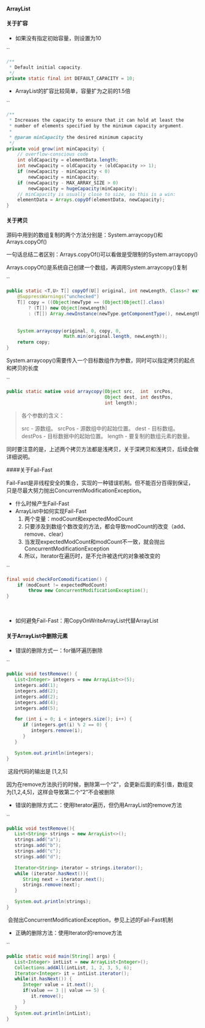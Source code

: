 #### ArrayList

#### 关于扩容

- 如果没有指定初始容量，则设置为10

``

```java
/**
 * Default initial capacity.
 */
private static final int DEFAULT_CAPACITY = 10;
```



- ArrayList的扩容比较简单，容量扩为之前的1.5倍

``

```java
/**
 * Increases the capacity to ensure that it can hold at least the
 * number of elements specified by the minimum capacity argument.
 *
 * @param minCapacity the desired minimum capacity
 */
private void grow(int minCapacity) {
    // overflow-conscious code
    int oldCapacity = elementData.length;
    int newCapacity = oldCapacity + (oldCapacity >> 1);
    if (newCapacity - minCapacity < 0)
        newCapacity = minCapacity;
    if (newCapacity - MAX_ARRAY_SIZE > 0)
        newCapacity = hugeCapacity(minCapacity);
    // minCapacity is usually close to size, so this is a win:
    elementData = Arrays.copyOf(elementData, newCapacity);
}
```



#### 关于拷贝

源码中用到的数组复制的两个方法分别是：System.arraycopy()和Arrays.copyOf()

一句话总结二者区别：Arrays.copyOf()可以看做是受限制的System.arraycopy()

Arrays.copyOf()是系统自己创建一个数组，再调用System.arraycopy()复制

``

```java
public static <T,U> T[] copyOf(U[] original, int newLength, Class<? extends T[]> newType) {
    @SuppressWarnings("unchecked")
    T[] copy = ((Object)newType == (Object)Object[].class)
        ? (T[]) new Object[newLength]
        : (T[]) Array.newInstance(newType.getComponentType(), newLength);
    
    
    System.arraycopy(original, 0, copy, 0,
                     Math.min(original.length, newLength));
    return copy;
}
```

System.arraycopy()需要传入一个目标数组作为参数，同时可以指定拷贝的起点和拷贝的长度

``

```java
public static native void arraycopy(Object src,  int  srcPos,
                                    Object dest, int destPos,
                                    int length);
```

> 各个参数的含义：
>
> src - 源数组。
> srcPos - 源数组中的起始位置。
> dest - 目标数组。
> destPos - 目标数据中的起始位置。
> length - 要复制的数组元素的数量。



同时要注意的是，上述两个拷贝方法都是浅拷贝，关于深拷贝和浅拷贝，后续会做详细说明。



####关于Fail-Fast

Fail-Fast是非线程安全的集合，实现的一种错误机制。但不能百分百得到保证，只是尽最大努力抛出ConcurrentModificationException。

- 什么时候产生Fail-Fast
- ArrayList中如何实现Fail-Fast
  1. 两个变量：modCount和expectedModCount
  2. 只要涉及到数组个数改变的方法，都会导致modCount的改变（add、remove、clear）
  3. 当发现expectedModCount和modCount不一致，就会抛出ConcurrentModificationException
  4. 所以，Iterator在遍历时，是不允许被迭代的对象被改变的

``

```java
final void checkForComodification() {
    if (modCount != expectedModCount)
        throw new ConcurrentModificationException();
}
```

​	

- 如何避免Fail-Fast：用CopyOnWriteArrayList代替ArrayList





#### 关于ArrayList中删除元素

- 错误的删除方式一：for循环遍历删除

``

```java
public void testRemove() {
   List<Integer> integers = new ArrayList<>(5);
   integers.add(1);
   integers.add(2);
   integers.add(2);
   integers.add(4);
   integers.add(5);

   for (int i = 0; i < integers.size(); i++) {
      if (integers.get(i) % 2 == 0) {
         integers.remove(i);
      }
   }

   System.out.println(integers);
}
```

​		这段代码的输出是 [1,2,5]

​		因为在remove方法执行的时候，删除第一个“2”，会更新后面的索引值，数组变为[1,2,4,5]，这样会导致第二个“2”不会被删除



- 错误的删除方式二：使用Iterator遍历，但仍用ArrayList的remove方法

``

```java
public void testRemove(){
   List<String> strings = new ArrayList<>();
   strings.add("a");
   strings.add("b");
   strings.add("c");
   strings.add("d");

   Iterator<String> iterator = strings.iterator();
   while (iterator.hasNext()){
      String next = iterator.next();
      strings.remove(next);
   }

   System.out.println(strings);
}
```

​		会抛出ConcurrentModificationException，参见上述的Fail-Fast机制



- 正确的删除方法：使用Iterator的remove方法

``

```java
public static void main(String[] args) {
   List<Integer> intList = new ArrayList<Integer>();
   Collections.addAll(intList, 1, 2, 3, 5, 6);
   Iterator<Integer> it = intList.iterator();
   while(it.hasNext()) {
      Integer value = it.next();
      if(value == 3 || value == 5) {
         it.remove();
      }
   }
   System.out.println(intList);
}
```



